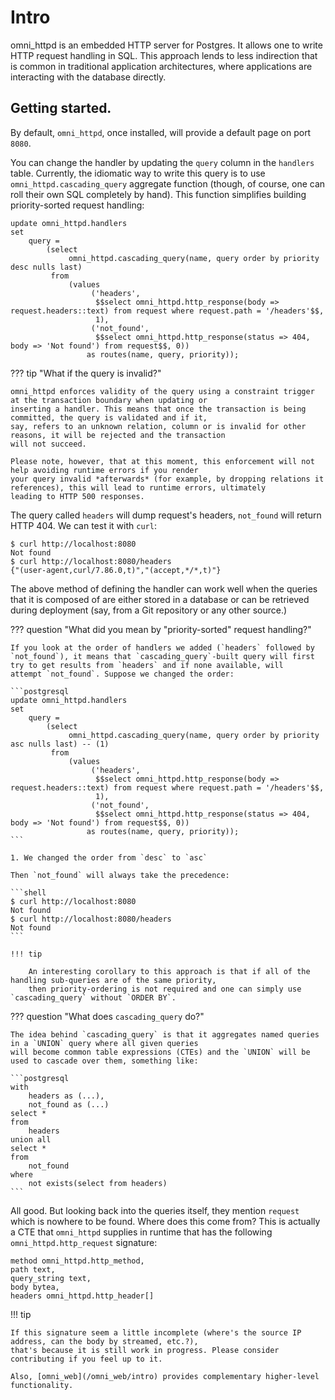 # Intro

omni_httpd is an embedded HTTP server for Postgres. It allows one to write HTTP request handling in SQL.
This approach lends to less indirection that is common in traditional application architectures, where applications
are interacting with the database directly.

## Getting started.

By default, `omni_httpd`, once installed, will provide a default page on port `8080`.

You can change the handler by updating the `query` column in the `handlers` table. Currently, the idiomatic way
to write this query is to use `omni_httpd.cascading_query` aggregate function (though, of course, one can roll their
own SQL completely by hand). This function simplifies building priority-sorted request handling:

```postgresql
update omni_httpd.handlers
set
    query =
        (select
             omni_httpd.cascading_query(name, query order by priority desc nulls last)
         from
             (values
                  ('headers',
                   $$select omni_httpd.http_response(body => request.headers::text) from request where request.path = '/headers'$$,
                   1),
                  ('not_found',
                   $$select omni_httpd.http_response(status => 404, body => 'Not found') from request$$, 0))
                 as routes(name, query, priority));
```

??? tip "What if the query is invalid?"

    omni_httpd enforces validity of the query using a constraint trigger at the transaction boundary when updating or
    inserting a handler. This means that once the transaction is being committed, the query is validated and if it,
    say, refers to an unknown relation, column or is invalid for other reasons, it will be rejected and the transaction
    will not succeed.

    Please note, however, that at this moment, this enforcement will not help avoiding runtime errors if you render
    your query invalid *afterwards* (for example, by dropping relations it references), this will lead to runtime errors, ultimately
    leading to HTTP 500 responses.

The query called `headers` will dump request's headers, `not_found` will return HTTP 404. We can test it with `curl`:

```shell
$ curl http://localhost:8080
Not found
$ curl http://localhost:8080/headers
{"(user-agent,curl/7.86.0,t)","(accept,*/*,t)"}
```

The above method of defining the handler can work well when the queries that it is composed of are either stored in a
database
or can be retrieved during deployment (say, from a Git repository or any other source.)

??? question "What did you mean by "priority-sorted" request handling?"

    If you look at the order of handlers we added (`headers` followed by
    `not_found`), it means that `cascading_query`-built query will first try to get results from `headers` and if none available, will
    attempt `not_found`. Suppose we changed the order:

    ```postgresql
    update omni_httpd.handlers
    set
        query =
            (select
                 omni_httpd.cascading_query(name, query order by priority asc nulls last) -- (1)
             from
                 (values
                      ('headers',
                       $$select omni_httpd.http_response(body => request.headers::text) from request where request.path = '/headers'$$,
                       1),
                      ('not_found',
                       $$select omni_httpd.http_response(status => 404, body => 'Not found') from request$$, 0))
                     as routes(name, query, priority));
    ```

    1. We changed the order from `desc` to `asc`

    Then `not_found` will always take the precedence:
    
    ```shell
    $ curl http://localhost:8080
    Not found
    $ curl http://localhost:8080/headers
    Not found
    ```

    !!! tip

        An interesting corollary to this approach is that if all of the handling sub-queries are of the same priority,
        then priority-ordering is not required and one can simply use `cascading_query` without `ORDER BY`.

??? question "What does `cascading_query` do?"

    The idea behind `cascading_query` is that it aggregates named queries in a `UNION` query where all given queries
    will become common table expressions (CTEs) and the `UNION` will be used to cascade over them, something like:

    ```postgresql
    with
        headers as (...),
        not_found as (...)
    select *
    from
        headers
    union all
    select *
    from
        not_found
    where
        not exists(select from headers)
    ```

All good. But looking back into the queries itself, they mention `request` which is nowhere to be found. Where does this
come from? This is actually a CTE that `omni_httpd` supplies in runtime that has the following `omni_httpd.http_request`
signature:

```postgresql
method omni_httpd.http_method,
path text,
query_string text,
body bytea,
headers omni_httpd.http_header[]
```

!!! tip

    If this signature seem a little incomplete (where's the source IP address, can the body by streamed, etc.?),
    that's because it is still work in progress. Please consider contributing if you feel up to it.

    Also, [omni_web](/omni_web/intro) provides complementary higher-level functionality.